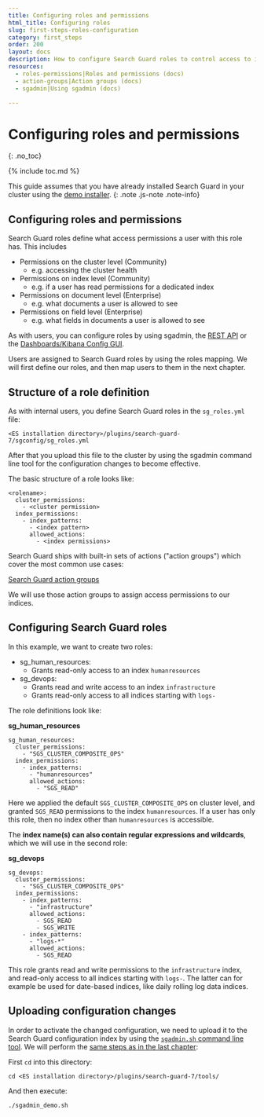 ```yaml
---
title: Configuring roles and permissions
html_title: Configuring roles
slug: first-steps-roles-configuration
category: first_steps
order: 200
layout: docs
description: How to configure Search Guard roles to control access to indices, documents and fields.
resources:
  - roles-permissions|Roles and permissions (docs)  
  - action-groups|Action groups (docs)  
  - sgadmin|Using sgadmin (docs)  

---
```


<!--- Copyright 2020 floragunn GmbH-->

# Configuring roles and permissions
{: .no_toc}

{% include toc.md %}

This guide assumes that you have already installed Search Guard in your cluster using the [demo installer](demo-installer).
{: .note .js-note .note-info}

## Configuring roles and permissions

Search Guard roles define what access permissions a user with this role has. This includes

* Permissions on the cluster level (Community)
  * e.g. accessing the cluster health 
* Permissions on index level (Community)
  * e.g. if a user has read permissions for a dedicated index
* Permissions on document level (Enterprise)
  * e.g. what documents a user is allowed to see
* Permissions on field level (Enterprise)
  * e.g. what fields in documents a user is allowed to see

As with users, you can configure roles by using sgadmin, the [REST API](rest-api-internalusers) or the [Dashboards/Kibana Config GUI](configuration-gui).
     
Users are assigned to Search Guard roles by using the roles mapping. We will first define our roles, and then map users to them in the next chapter.
     
## Structure of a role definition

As with internal users, you define Search Guard roles in the `sg_roles.yml` file:

```
<ES installation directory>/plugins/search-guard-7/sgconfig/sg_roles.yml
```

After that you upload this file to the cluster by using the sgadmin command line tool for the configuration changes to become effective. 

The basic structure of a role looks like:

```
<rolename>:
  cluster_permissions:
    - <cluster permission>
  index_permissions:
    - index_patterns:
      - <index pattern>
      allowed_actions:
        - <index permissions>
```

Search Guard ships with built-in sets of actions ("action groups") which cover the most common use cases:

[Search Guard action groups](action-groups#built-in-action-groups)

We will use those action groups to assign access permissions to our indices.

## Configuring Search Guard roles

In this example, we want to create two roles:

* sg\_human\_resources:
  * Grants read-only access to an index `humanresources` 
* sg\_devops:
  * Grants read and write access to an index `infrastructure`
  * Grants read-only access to all indices starting with `logs-`

The role definitions look like:

**sg\_human\_resources**

```
sg_human_resources:
  cluster_permissions:
    - "SGS_CLUSTER_COMPOSITE_OPS"
  index_permissions:
    - index_patterns:
      - "humanresources"
      allowed_actions:
        - "SGS_READ"
```  

Here we applied the default `SGS_CLUSTER_COMPOSITE_OPS` on cluster level, and granted `SGS_READ` permissions to the index `humanresources`. If a user has only this role, then no index other than `humanresources` is accessible.

The **index name(s) can also contain regular expressions and wildcards**, which we will use in the second role:

**sg\_devops**
  
```
sg_devops:
  cluster_permissions:
    - "SGS_CLUSTER_COMPOSITE_OPS"
  index_permissions:
    - index_patterns:
      - "infrastructure"
      allowed_actions:
        - SGS_READ
        - SGS_WRITE
    - index_patterns:
      - "logs-*"
      allowed_actions:
        - SGS_READ
```  

This role grants read and write permissions to the `infrastructure` index, and read-only access to all indices starting with `logs-`. The latter can for example be used for date-based indices, like daily rolling log data indices. 

## Uploading configuration changes

In order to activate the changed configuration, we need to upload it to the Search Guard configuration index by using the [`sgadmin.sh` command line tool](sgadmin). We will perform the [same steps as in the last chapter](first-steps-user-configuration):

First `cd` into this directory:

```
cd <ES installation directory>/plugins/search-guard-7/tools/
```

And then execute:

```
./sgadmin_demo.sh
```

